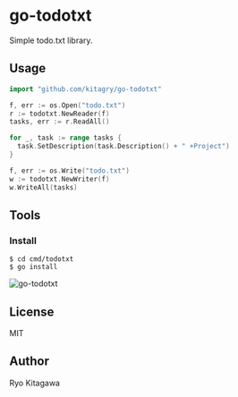 # go-todotxt

Simple todo.txt library.

## Usage

```go
import "github.com/kitagry/go-todotxt"

f, err := os.Open("todo.txt")
r := todotxt.NewReader(f)
tasks, err := r.ReadAll()

for _, task := range tasks {
  task.SetDescription(task.Description() + " +Project")
}

f, err := os.Write("todo.txt")
w := todotxt.NewWriter(f)
w.WriteAll(tasks)
```

## Tools

### Install

```
$ cd cmd/todotxt
$ go install
```

![go-todotxt](https://user-images.githubusercontent.com/21323222/74706397-3cdef380-525a-11ea-9877-458ae3b6cebd.gif)

## License

MIT

## Author

Ryo Kitagawa

